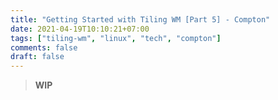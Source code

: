 ```yaml
---
title: "Getting Started with Tiling WM [Part 5] - Compton"
date: 2021-04-19T10:10:21+07:00
tags: ["tiling-wm", "linux", "tech", "compton"]
comments: false
draft: false
---
```


> **WIP**
